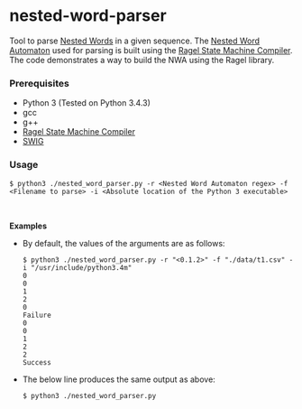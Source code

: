 # nested-word-parser
Tool to parse <a href="https://en.wikipedia.org/wiki/Nested_word" target="_blank">Nested Words</a> in a given sequence. The <a href="https://en.wikipedia.org/wiki/Nested_word#Nested_word_automaton" target="_blank">Nested Word Automaton</a> used for parsing is built using the <a href="http://www.colm.net/open-source/ragel/">Ragel State Machine Compiler</a>. The code demonstrates a way to build the NWA using the Ragel library.
<br>
### Prerequisites
  * Python 3 (Tested on Python 3.4.3)
  * gcc
  * g++
  * <a href="http://www.colm.net/open-source/ragel/">Ragel State Machine Compiler</a>
  * <a href="http://www.swig.org/download.html">SWIG</a>

### Usage
```
$ python3 ./nested_word_parser.py -r <Nested Word Automaton regex> -f <Filename to parse> -i <Absolute location of the Python 3 executable>
```
<br>

**Examples** <br>
* By default, the values of the arguments are as follows:
  ```
  $ python3 ./nested_word_parser.py -r "<0.1.2>" -f "./data/t1.csv" -i "/usr/include/python3.4m"
  0
  0
  1
  2
  0
  Failure
  0
  0
  1
  2
  2
  Success
  ```
* The below line produces the same output as above:
  ```
  $ python3 ./nested_word_parser.py
  ```
